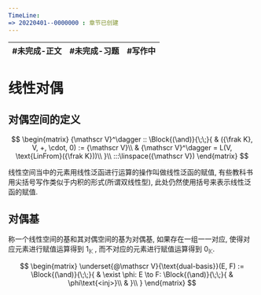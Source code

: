 ```yaml
---
TimeLine: 
=> 20220401--0000000 : 章节已创建
---
```

| #未完成-正文 | #未完成-习题 | #写作中 | 
| ------------ | ------------ | ------- |

# 线性对偶

## 对偶空间的定义

$$
\begin{matrix}
{\mathscr V}^\dagger :: 
\Block{(\and)}{\;\;}{
    & ({\frak K}, V, +, \cdot, 0) := {\mathscr V}\\
    & {\mathscr V}^\dagger = L(V, \text{LinFrom}({\frak K}))\\
}\\
:::\linspace({\mathscr V})
\end{matrix}
$$

线性空间当中的元素用线性泛函进行运算的操作叫做线性泛函的赋值, 有些教科书用尖括号写作类似于内积的形式(所谓双线性型), 此处仍然使用括号来表示线性泛函的赋值. 

## 对偶基

称一个线性空间的基和其对偶空间的基为对偶基, 如果存在一组一一对应, 使得对应元素进行赋值运算得到 $1_{\mathbb K}$ , 而不对应的元素进行赋值运算得到 $0_{\mathbb K}$. 

$$
\begin{matrix}
\underset{@\mathscr V}{\text{dual-basis}}(E, F) 
:= \Block{(\and)}{\;\;}{
    & \exist \phi: E \to F: 
    \Block{(\and)}{\;\;}{
        & \phi\text{<inj>}\\
        & 
    }\\
}
\end{matrix}
$$

